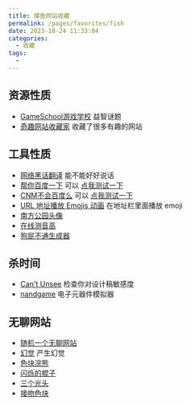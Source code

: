 ```yaml
---
title: 摸鱼网站收藏
permalink: /pages/favorites/fish
date: 2023-10-24 11:33:04
categories: 
  - 收藏
tags: 
  - 
---
```

## 资源性质
- [GameSchool游戏学校](http://gameschool.cc/) 益智谜题
- [奇趣网站收藏家](https://fuun.fun/) 收藏了很多有趣的网站
## 工具性质
- [网络黑话翻译](https://lab.magiconch.com/nbnhhsh/) 能不能好好说话
- [帮你百度一下](http://iwo.im/) 可以 [点我测试一下](http://iwo.im/?q=dra-m.com)
- [CNM不会百度么](https://cnm.buhuibaidu.me/) 可以 [点我测试一下](https://cnm.buhuibaidu.me/?s=dra-m.com)
- [URL 地址播放 Emojis 动画](http://matthewrayfield.com/articles/animating-urls-with-javascript-and-emojis/#🌖) 在地址栏里面播放 emoji
- [南方公园头像](https://www.sp-studio.de/)
- [在线测音高](https://bideyuanli.com/pp)
- [狗屁不通生成器](https://suulnnka.github.io/BullshitGenerator/index.html)
## 杀时间
- [Can't Unsee](https://cantunsee.space/) 检查你对设计稿敏感度
- [nandgame](https://nandgame.com/) 电子元器件模拟器
## 无聊网站
- [随机一个无聊网站](https://theuselessweb.com/) 
- [幻觉](https://strobe.cool/) 产生幻觉
- [色块浣熊](http://www.koalastothemax.com/)
- [闪烁的棍子](http://www.staggeringbeauty.com/)
- [三个光头](https://www.ouaismaisbon.ch/)
- [接吻色块](https://www.muchbetterthanthis.com/)